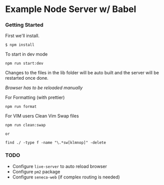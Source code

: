 # Example Node Server w/ Babel

### Getting Started

First we'll install.

```shell
$ npm install
```

To start in dev mode
```shell
npm run start:dev
```
Changes to the files in the lib folder will be auto built and the server will be restarted once done.

*Browser has to be reloaded manually*

For Formatting (with prettier)
```shell
npm run format
```

For VIM users
Clean Vim Swap files
```shell
npm run clean:swap

or

find ./ -type f -name "\.*sw[klmnop]" -delete
```
### TODO
 - Configure `live-server` to auto reload browser
 - Configure `pm2` package
 - Configure `seneca-web` (if complex routing is needed)
